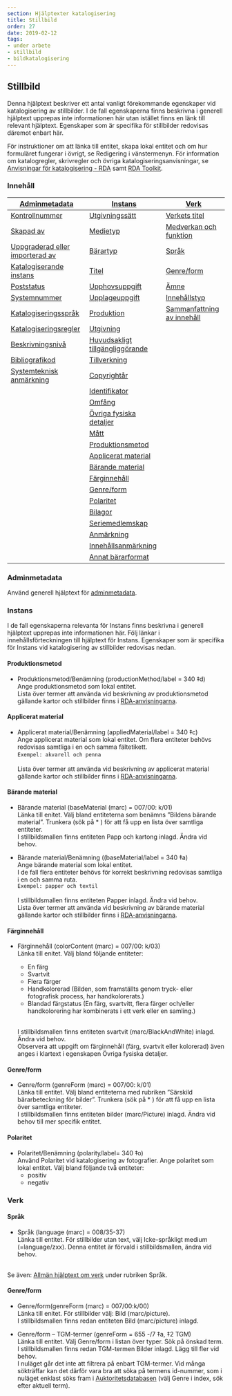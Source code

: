 ```yaml
---
section: Hjälptexter katalogisering
title: Stillbild
order: 27
date: 2019-02-12
tags:
- under arbete
- stillbild
- bildkatalogisering
--- 
```


## Stillbild

Denna hjälptext beskriver ett antal vanligt förekommande egenskaper vid katalogisering av stillbilder. I de fall egenskaperna finns beskrivna i generell hjälptext upprepas inte informationen här utan istället finns en länk till relevant hjälptext. Egenskaper som är specifika för stillbilder redovisas däremot enbart här. 

För instruktioner om att länka till entitet, skapa lokal entitet och om hur formuläret fungerar i övrigt, se Redigering i vänstermenyn. För information om katalogregler, skrivregler och övriga katalogiseringsanvisningar, se [Anvisningar för katalogisering - RDA](http://www.kb.se/rdakatalogisering/Anvisningar/Arbetsfloden/Bilder/) samt [RDA Toolkit](https://access.rdatoolkit.org/).

### Innehåll
| [Adminmetadata](#adminmetadata) | [Instans](#instans) | [Verk](#verk) | 
| ------ | ----------- |  ----------- |
| [Kontrollnummer](https://libris-dev.kb.se/katalogisering/help/workflow-adminmetadata) | [Utgivningssätt](https://libris-dev.kb.se/katalogisering/help/workflow-instance) | [Verkets titel](https://libris-dev.kb.se/katalogisering/help/workflow-work) |
| [Skapad av](https://libris-dev.kb.se/katalogisering/help/workflow-adminmetadata) | [Medietyp](https://libris-dev.kb.se/katalogisering/help/workflow-instance) | [Medverkan och funktion](https://libris-dev.kb.se/katalogisering/help/workflow-work) |
| [Uppgraderad eller importerad av](https://libris-dev.kb.se/katalogisering/help/workflow-adminmetadata) | [Bärartyp](https://libris-dev.kb.se/katalogisering/help/workflow-instance) | [Språk](#verk) |
| [Katalogiserande instans](https://libris-dev.kb.se/katalogisering/help/workflow-adminmetadata) | [Titel](https://libris-dev.kb.se/katalogisering/help/workflow-instance) | [Genre/form](#verk) |
| [Poststatus](https://libris-dev.kb.se/katalogisering/help/workflow-adminmetadata) | [Upphovsuppgift](https://libris-dev.kb.se/katalogisering/help/workflow-instance) | [Ämne](https://libris.kb.se/katalogisering/help/workflow-general-sh) |
| [Systemnummer](https://libris-dev.kb.se/katalogisering/help/workflow-adminmetadata) | [Upplageuppgift](https://libris-dev.kb.se/katalogisering/help/workflow-instance) | [Innehållstyp](https://libris-dev.kb.se/katalogisering/help/workflow-work) |
| [Katalogiseringsspråk](https://libris-dev.kb.se/katalogisering/help/workflow-adminmetadata) | [Produktion](https://libris-dev.kb.se/katalogisering/help/workflow-instance) | [Sammanfattning av innehåll](https://libris-dev.kb.se/katalogisering/help/workflow-work) |
| [Katalogiseringsregler](https://libris-dev.kb.se/katalogisering/help/workflow-adminmetadata) | [Utgivning](https://libris-dev.kb.se/katalogisering/help/workflow-instance)  |
| [Beskrivningsnivå](https://libris-dev.kb.se/katalogisering/help/workflow-adminmetadata) | [Huvudsakligt tillgängliggörande](https://libris-dev.kb.se/katalogisering/help/workflow-instance) | |
| [Bibliografikod](https://libris-dev.kb.se/katalogisering/help/workflow-adminmetadata)  | [Tillverkning](https://libris-dev.kb.se/katalogisering/help/workflow-instance) | |
| [Systemteknisk anmärkning](https://libris-dev.kb.se/katalogisering/help/workflow-adminmetadat) | [Copyrightår](https://libris-dev.kb.se/katalogisering/help/workflow-instance) | |
| | [Identifikator](https://libris-dev.kb.se/katalogisering/help/workflow-instance) | |
| | [Omfång](https://libris-dev.kb.se/katalogisering/help/workflow-instance) | |
| | [Övriga fysiska detaljer](https://libris-dev.kb.se/katalogisering/help/workflow-instance) | | 
| | [Mått](https://libris-dev.kb.se/katalogisering/help/workflow-instance) | |                                                                  
| | [Produktionsmetod](#produktionsmetod) | |  
| | [Applicerat material](#applicerat-material) | |
| | [Bärande material](#bärande-material) | |
| | [Färginnehåll](#färginnehåll) | |
| | [Genre/form](#polaritet) | |
| | [Polaritet](#polaritet) | |
| | [Bilagor](https://libris-dev.kb.se/katalogisering/help/workflow-instance) | | 
| | [Seriemedlemskap](https://libris-dev.kb.se/katalogisering/help/workflow-instance) | | 
| | [Anmärkning](https://libris-dev.kb.se/katalogisering/help/workflow-instance) | | 
| | [Innehållsanmärkning](https://libris-dev.kb.se/katalogisering/help/workflow-instance) | | 
| | [Annat bärarformat](https://libris-dev.kb.se/katalogisering/help/workflow-instance) | | 


### Adminmetadata

Använd generell hjälptext för [adminmetadata](https://libris-dev.kb.se/katalogisering/help/workflow-adminmetadata).


### Instans

I de fall egenskaperna relevanta för Instans finns beskrivna i generell hjälptext upprepas inte informationen här. Följ länkar i innehållsförteckningen till hjälptext för Instans. Egenskaper som är specifika för Instans vid katalogisering av stillbilder redovisas nedan. 

#### Produktionsmetod
*	Produktionsmetod/Benämning (productionMethod/label = 340 ‡d)
  </br>Ange produktionsmetod som lokal entitet. 
  </br>Lista över termer att använda vid beskrivning av produktionsmetod gällande kartor och stillbilder finns i [RDA-anvisningarna](http://www.kb.se/rdakatalogisering/Anvisningar/Arbetsfloden/Bilder/#Produktionsmetod).

#### Applicerat material
*	Applicerat material/Benämning (appliedMaterial/label = 340 ‡c)
  </br>Ange applicerat material som lokal entitet. Om flera entiteter behövs redovisas samtliga i en och samma fältetikett.
  </br>```Exempel: akvarell och penna```  
  </br>Lista över termer att använda vid beskrivning av applicerat material gällande kartor och stillbilder finns i [RDA-anvisningarna](http://www.kb.se/rdakatalogisering/Anvisningar/Arbetsfloden/Bilder/#Applicerat%20material).

#### Bärande material 
*	Bärande material (baseMaterial (marc) = 007/00: k/01)
  </br>Länka till enitet. Välj bland entiteterna som benämns ”Bildens bärande material”. Trunkera (sök på * ) för att få upp en lista över samtliga entiteter. 
  </br>I stillbildsmallen finns entiteten Papp och kartong inlagd. Ändra vid behov.

*	Bärande material/Benämning ((baseMaterial/label = 340 ‡a)
  </br>Ange bärande material som lokal entitet.
  </br>I de fall flera entiteter behövs för korrekt beskrivning redovisas samtliga i en och samma ruta.
  </br>```Exempel: papper och textil ```  
  </br>I stillbildsmallen finns entiteten Papper inlagd. Ändra vid behov. 
  </br>Lista över termer att använda vid beskrivning av bärande material gällande kartor och stillbilder finns i [RDA-anvisningarna](http://www.kb.se/rdakatalogisering/Anvisningar/Arbetsfloden/Bilder/#B%C3%A4rande%20material).

#### Färginnehåll
* Färginnehåll (colorContent (marc) = 007/00: k/03)
  </br>Länka till enitet. Välj bland följande entiteter: 
    * En färg
    * Svartvit
    * Flera färger
    * Handkolorerad (Bilden, som framställts genom tryck- eller fotografisk process, har handkolorerats.)
    * Blandad färgstatus (En färg, svartvitt, flera färger och/eller handkolorering har kombinerats i ett verk eller en samling.)

  </br>I stillbildsmallen finns entiteten svartvit (marc/BlackAndWhite)  inlagd. Ändra vid behov. 
  </br>Observera att uppgift om färginnehåll (färg, svartvit eller kolorerad) även anges i klartext i egenskapen Övriga fysiska detaljer.

#### Genre/form
*	Genre/form (genreForm (marc) = 007/00: k/01)
  </br>Länka till entitet. Välj bland entiteterna med rubriken ”Särskild bärarbeteckning för bilder”. Trunkera (sök på * ) för att få upp en lista över samtliga entiteter. 
  </br>I stillbildsmallen finns entiteten bilder (marc/Picture)  inlagd. Ändra vid behov till mer specifik entitet.
 	
#### Polaritet
*	Polaritet/Benämning (polarity/label= 340 ‡o)
  </br>Använd Polaritet vid katalogisering av fotografier. Ange polaritet som lokal entitet. Välj bland följande två entiteter:
    * positiv
    * negativ


### Verk

#### Språk
*	Språk (language (marc) = 008/35-37)
  </br>Länka till entitet. För stillbilder utan text, välj Icke-språkligt medium (=language/zxx). Denna entitet är förvald i stillbildsmallen, ändra vid behov.

  </br>Se även: [Allmän hjälptext om verk](https://libris-dev.kb.se/katalogisering/help/workflow-work) under rubriken Språk.

#### Genre/form 
*	Genre/form(genreForm (marc) = 007/00:k/00)
  </br>Länka till enitet. För stillbilder välj: Bild (marc/picture). 
  </br>I stillbildsmallen finns redan entiteten Bild (marc/picture) inlagd.


*	Genre/form – TGM-termer (genreForm = 655 -/7 ‡a, ‡2 TGM)
  </br>Länka till entitet. Välj Genre/form i listan över typer. Sök på önskad term. 
  </br>I stillbildsmallen finns redan TGM-termen Bilder inlagd. Lägg till fler vid behov.
  </br>I nuläget går det inte att filtrera på enbart TGM-termer. Vid många sökträffar kan det därför vara bra att söka på termens id-nummer, som i nuläget enklast söks fram i [Auktoritetsdatabasen](https://regina.kb.se/F/AS1L6KJ9E7IQ1UC49TJN4AUNLR3D8GIXUCSA2HRMJ8F8N5NQ4P-33491?func=file&file_name=scan&local_base=kbs10) (välj Genre i index, sök efter aktuell term).  
